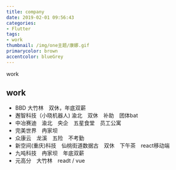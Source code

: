 ```yaml
---
title: company
date: 2019-02-01 09:56:43
categories:
- Flutter
tags: 
- work
thumbnail: /img/one主题/康娜.gif
primarycolor: brown
accentcolor: blueGrey
---
```


work

## work

* BBD  大竹林　双休，年底双薪
* 邂智科技（小晓机器人) 渝北　双休　补助　团体bat
* 中冶赛迪　渝北　央企　五星食堂　员工公寓
* 完美世界　冉家坝
* 众康云　龙溪　五险　不考勤
* 新空间(重庆)科技　仙桃街道数据古　双休　下午茶　react移动端
* 九吨科技　冉家坝　年底双薪
* 元高分　大竹林　readt / vue

